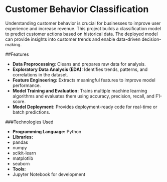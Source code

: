 # Customer Behavior Classification

Understanding customer behavior is crucial for businesses to improve user experience and increase revenue. This project builds a classification model to predict customer actions based on historical data. The deployed model can provide insights into customer trends and enable data-driven decision-making.

##Features
- **Data Preprocessing**: Cleans and prepares raw data for analysis.
- **Exploratory Data Analysis (EDA):** Identifies trends, patterns, and correlations in the dataset.
- **Feature Engineering:** Extracts meaningful features to improve model performance.
- **Model Training and Evaluation:** Trains multiple machine learning algorithms and evaluates them using accuracy, precision, recall, and F1-score.
- **Model Deployment:** Provides deployment-ready code for real-time or batch predictions.

###Technologies Used
- **Programming Language:** Python 
- **Libraries:**
- pandas
- numpy
- scikit-learn
- matplotlib
- seaborn
- **Tools:**
- Jupyter Notebook for development
